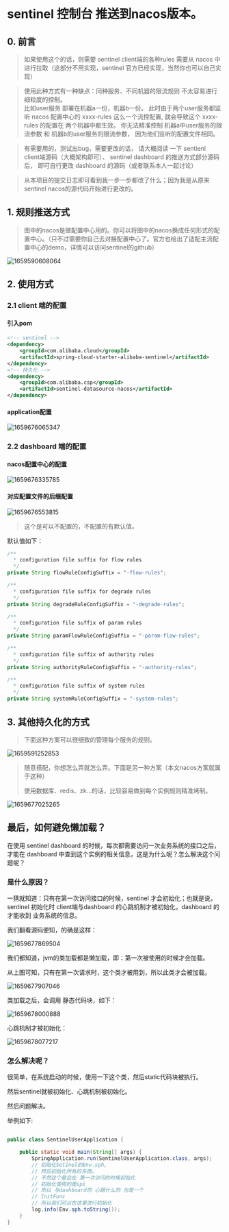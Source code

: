 # sentinel 控制台 推送到nacos版本。

## 0. 前言
> 如果使用这个的话，则需要 sentinel client端的各种rules 需要从 nacos  中进行拉取（这部分不用实现，sentinel 官方已经实现，当然你也可以自己实现）

> 使用此种方式有一种缺点：同种服务、不同机器的限流规则 不太容易进行细粒度的控制。  
> 比如user服务 部署在机器a一份，机器b一份。
> 此时由于两个user服务都监听 nacos 配置中心的 xxxx-rules 这么一个流控配置,
> 就会导致这个 xxxx-rules 的配置在 两个机器中都生效。
> 你无法精准控制 机器a中user服务的限流参数 和 机器b的user服务的限流参数，
> 因为他们监听的配置文件相同。


> 有需要用的，测试出bug，需要更改的话，
> 请大概阅读 一下 sentienl client端源码（大概架构即可）、 
> sentinel dashboard 的推送方式部分源码后， 即可自行更改 dashboard 的源码（或者联系本人一起讨论）

> 从本项目的提交日志即可看到我一步一步都改了什么；因为我是从原来sentinel nacos的源代码开始进行更改的。



## 1. 规则推送方式

> 图中的nacos是做配置中心用的。你可以将图中的nacos换成任何形式的配置中心。（只不过需要你自己去对接配置中心了。官方也给出了适配主流配置中心的demo，详情可以访问sentinel的github）

![1659590608064](./images/1659590608064.png)


## 2. 使用方式

### 2.1 client 端的配置

#### 引入pom
```xml
<!-- sentinel -->
<dependency>
    <groupId>com.alibaba.cloud</groupId>
    <artifactId>spring-cloud-starter-alibaba-sentinel</artifactId>
</dependency>
<!-- 持久化 -->
<dependency>
    <groupId>com.alibaba.csp</groupId>
    <artifactId>sentinel-datasource-nacos</artifactId>
</dependency>

```

#### application配置

![1659676065347](./images/1659676065347.png)



### 2.2 dashboard 端的配置

#### nacos配置中心的配置

![1659676335785](./images/1659676335785.png)



#### 对应配置文件的后缀配置



![1659676553815](./images/1659676553815.png)

> 这个是可以不配置的，不配置的有默认值。

默认值如下：

```java
/**
  * configuration file suffix for flow rules
  */
private String flowRuleConfigSuffix = "-flow-rules";

/**
  * configuration file suffix for degrade rules
  */
private String degradeRuleConfigSuffix = "-degrade-rules";

/**
  * configuration file suffix of param rules
  */
private String paramFlowRuleConfigSuffix = "-param-flow-rules";

/**
  * configuration file suffix of authority rules
  */
private String authorityRuleConfigSuffix = "-authority-rules";

/**
  * configuration file suffix of system rules
  */
private String systemRuleConfigSuffix = "-system-rules";
```



## 3. 其他持久化的方式

> 下面这种方案可以很细致的管理每个服务的规则。

![1659591252853](./images/1659591252853.png)



> 随意搭配，你想怎么弄就怎么弄。下面是另一种方案（本文nacos方案就属于这种）
>
> 使用数据库、redis、zk...的话，比较容易做到每个实例规则精准烤制。

![1659677025265](./images/1659677025265.png)

## 最后，如何避免懒加载？

在使用 sentinel dashboard 的时候，每次都需要访问一次业务系统的接口之后，才能在 dashboard 中查到这个实例的相关信息，这是为什么呢？怎么解决这个问题呢？



### 是什么原因？

一猜就知道：只有在第一次访问接口的时候，sentinel 才会初始化；也就是说，sentinel 初始化时 client端与dashboard 的心跳机制才被初始化，dashboard 的才能收到 业务系统的信息。

我们翻看源码便知，的确是这样：

![1659677869504](./images/1659677869504.png)



我们都知道，jvm的类加载都是懒加载，即：第一次被使用的时候才会加载。

从上图可知，只有在第一次请求时，这个类才被用到，所以此类才会被加载。

![1659677907046](./images/1659677907046.png)

类加载之后，会调用 静态代码块，如下：

![1659678000888](./images/1659678000888.png)

心跳机制才被初始化：

![1659678077217](./images/1659678077217.png)







### 怎么解决呢？

很简单，在系统启动的时候，使用一下这个类，然后static代码块被执行。

然后sentinel就被初始化、心跳机制被初始化。

然后问题解决。



举例如下:

```java

public class SentinelUserApplication {

    public static void main(String[] args) {
        SpringApplication.run(SentinelUserApplication.class, args);
        // 初始化Setinel的Env.sph,
        // 然后初始化所有的东西，
        // 不然这个是会在 第一次访问的时候初始化
        // 初始化使用的是spi
        // 所以 与dashboard的 心跳什么的 也是一个
        // InitFunc
        // 所以我们可以在这里进行初始化
        log.info(Env.sph.toString());
    }
}

```





